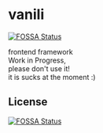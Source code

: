 # vanili
[![FOSSA Status](https://app.fossa.com/api/projects/git%2Bgithub.com%2Fnugrhrizki%2Fvanili.svg?type=shield)](https://app.fossa.com/projects/git%2Bgithub.com%2Fnugrhrizki%2Fvanili?ref=badge_shield)

<!-- [DEMO!!](https://vanili-demo.netlify.app/) -->

frontend framework<br>
Work in Progress,<br>
please don't use it!<br>
it is sucks at the moment :)

## License
[![FOSSA Status](https://app.fossa.com/api/projects/git%2Bgithub.com%2Fnugrhrizki%2Fvanili.svg?type=large)](https://app.fossa.com/projects/git%2Bgithub.com%2Fnugrhrizki%2Fvanili?ref=badge_large)
